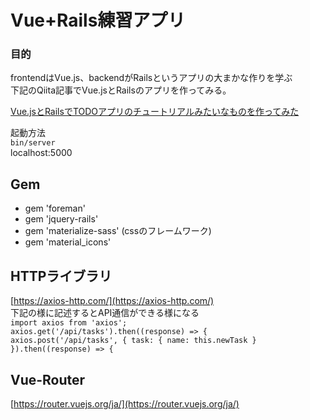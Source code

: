 # Vue+Rails練習アプリ
### 目的
frontendはVue.js、backendがRailsというアプリの大まかな作りを学ぶ  
下記のQiita記事でVue.jsとRailsのアプリを作ってみる。  

[Vue.jsとRailsでTODOアプリのチュートリアルみたいなものを作ってみた](https://qiita.com/naoki85/items/51a8b0f2cbf949d08b11#axios%E3%82%92%E4%BD%BF%E3%81%A3%E3%81%A6api%E9%80%9A%E4%BF%A1)

起動方法  
`
bin/server  
`  
localhost:5000

## Gem
  * gem 'foreman'
  * gem 'jquery-rails'
  * gem 'materialize-sass' (cssのフレームワーク)
  * gem 'material_icons'

## HTTPライブラリ
  [https://axios-http.com/](https://axios-http.com/)  
  下記の様に記述するとAPI通信ができる様になる  
  `import axios from 'axios';`  
  `axios.get('/api/tasks').then((response) => {`  
  `axios.post('/api/tasks', { task: { name: this.newTask } }).then((response) => {`

## Vue-Router
  [https://router.vuejs.org/ja/](https://router.vuejs.org/ja/)
